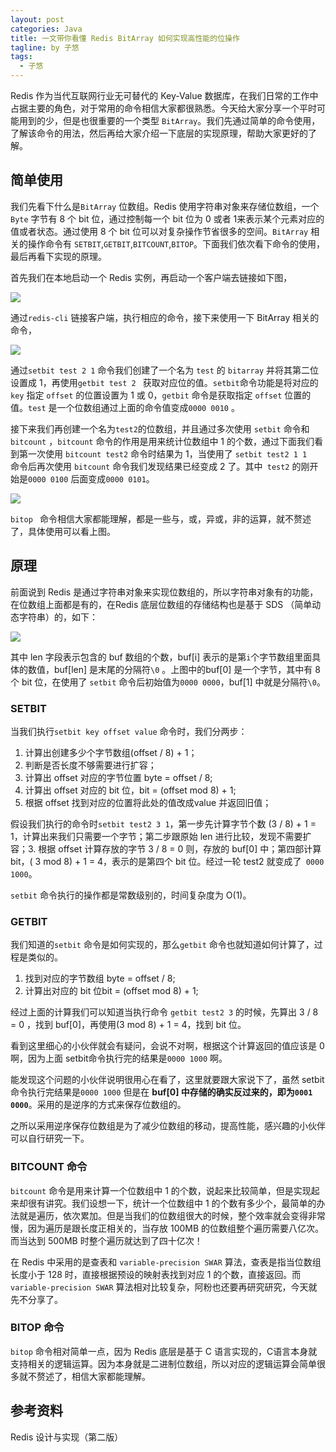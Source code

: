 ```yaml
---
layout: post
categories: Java
title: 一文带你看懂 Redis BitArray 如何实现高性能的位操作
tagline: by 子悠
tags: 
  - 子悠
---
```


Redis 作为当代互联网行业无可替代的 Key-Value 数据库，在我们日常的工作中占据主要的角色，对于常用的命令相信大家都很熟悉。今天给大家分享一个平时可能用到的少，但是也很重要的一个类型 `BitArray`。我们先通过简单的命令使用，了解该命令的用法，然后再给大家介绍一下底层的实现原理，帮助大家更好的了解。

## 简单使用

我们先看下什么是`BitArray` 位数组。Redis 使用字符串对象来存储位数组，一个 `Byte` 字节有 8 个 bit 位，通过控制每一个 bit 位为 0 或者 1来表示某个元素对应的值或者状态。通过使用 8 个 bit 位可以对复杂操作节省很多的空间。`BitArray` 相关的操作命令有 `SETBIT`,`GETBIT`,`BITCOUNT`,`BITOP`。下面我们依次看下命令的使用，最后再看下实现的原理。

首先我们在本地启动一个 Redis 实例，再启动一个客户端去链接如下图，

![](http://www.justdojava.com/assets/images/2019/java/image_ziyou/2021/0203/1.png)

通过`redis-cli` 链接客户端，执行相应的命令，接下来使用一下 BitArray 相关的命令，

![](http://www.justdojava.com/assets/images/2019/java/image_ziyou/2021/0203/2.png)

通过`setbit test 2 1` 命令我们创建了一个名为 `test` 的 `bitarray` 并将其第二位设置成 1，再使用`getbit test 2 ` 获取对应位的值。`setbit`命令功能是将对应的 `key` 指定 `offset` 的位置设置为 1 或 0，`getbit` 命令是获取指定 `offset` 位置的值。`test` 是一个位数组通过上面的命令值变成`0000 0010` 。

接下来我们再创建一个名为`test2`的位数组，并且通过多次使用 `setbit` 命令和 `bitcount` ，`bitcount` 命令的作用是用来统计位数组中 1 的个数，通过下面我们看到第一次使用 `bitcount test2` 命令时结果为 1，当使用了 `setbit test2 1 1  ` 命令后再次使用 `bitcount` 命令我们发现结果已经变成 2 了。其中` test2` 的刚开始是`0000 0100` 后面变成`0000 0101`。

![](http://www.justdojava.com/assets/images/2019/java/image_ziyou/2021/0203/3.png)

`bitop ` 命令相信大家都能理解，都是一些与，或，异或，非的运算，就不赘述了，具体使用可以看上图。

## 原理

前面说到 Redis 是通过字符串对象来实现位数组的，所以字符串对象有的功能，在位数组上面都是有的，在Redis 底层位数组的存储结构也是基于 SDS （简单动态字符串）的，如下：

![](http://www.justdojava.com/assets/images/2019/java/image_ziyou/2021/0203/4.png)

其中 len 字段表示包含的 buf 数组的个数，buf[i] 表示的是第`i`个字节数组里面具体的数值，buf[len] 是末尾的分隔符`\0` 。上图中的buf[0] 是一个字节，其中有 8 个 bit 位，在使用了 `setbit` 命令后初始值为`0000 0000`，buf[1] 中就是分隔符`\0`。

### SETBIT

当我们执行`setbit key offset value`  命令时，我们分两步：

1. 计算出创建多少个字节数组(offset / 8) + 1；
2. 判断是否长度不够需要进行扩容；
3. 计算出 offset 对应的字节位置 byte = offset / 8;
4. 计算出 offset 对应的 bit 位，bit = (offset mod 8) + 1;
5. 根据 offset 找到对应的位置将此处的值改成value 并返回旧值；

假设我们执行的命令时`setbit test2 3 1`，第一步先计算字节个数 (3 / 8) + 1 = 1，计算出来我们只需要一个字节；第二步跟原始 len 进行比较，发现不需要扩容；3. 根据 offset 计算存放的字节 3 / 8 = 0 则，存放的 buf[0] 中；第四部计算 bit，( 3 mod 8) + 1 = 4，表示的是第四个 bit 位。经过一轮 test2 就变成了` 0000 1000`。

`setbit` 命令执行的操作都是常数级别的，时间复杂度为 O(1)。

### GETBIT

我们知道的`setbit` 命令是如何实现的，那么`getbit` 命令也就知道如何计算了，过程是类似的。

1. 找到对应的字节数组 byte = offset / 8;
2. 计算出对应的 bit 位bit =  (offset mod 8) + 1;

经过上面的计算我们可以知道当执行命令 `getbit test2 3`  的时候，先算出 3 / 8 = 0 ，找到 buf[0]，再使用(3 mod 8) + 1  = 4，找到 bit 位。

看到这里细心的小伙伴就会有疑问，会说不对啊，根据这个计算返回的值应该是 0 啊，因为上面 setbit命令执行完的结果是`0000 1000` 啊。

能发现这个问题的小伙伴说明很用心在看了，这里就要跟大家说下了，虽然 setbit 命令执行完结果是`0000 1000` 但是在 **buf[0] 中存储的确实反过来的，即为`0001 0000`**。采用的是逆序的方式来保存位数组的。

之所以采用逆序保存位数组是为了减少位数组的移动，提高性能，感兴趣的小伙伴可以自行研究一下。

### BITCOUNT 命令

`bitcount` 命令是用来计算一个位数组中 1 的个数，说起来比较简单，但是实现起来却很有讲究。我们设想一下，统计一个位数组中 1 的个数有多少个，最简单的办法就是遍历，依次累加。但是当我们的位数组很大的时候，整个效率就会变得非常慢，因为遍历是跟长度正相关的，当存放 100MB 的位数组整个遍历需要八亿次。而当达到 500MB 时整个遍历就达到了四十亿次！

在 Redis 中采用的是查表和 `variable-precision SWAR` 算法，查表是指当位数组长度小于 128 时，直接根据预设的映射表找到对应 1 的个数，直接返回。而`variable-precision SWAR` 算法相对比较复杂，阿粉也还要再研究研究，今天就先不分享了。

### BITOP 命令

`bitop` 命令相对简单一点，因为 Redis 底层是基于 C 语言实现的，C语言本身就支持相关的逻辑运算。因为本身就是二进制位数组，所以对应的逻辑运算会简单很多就不赘述了，相信大家都能理解。

## 参考资料

Redis 设计与实现（第二版）

